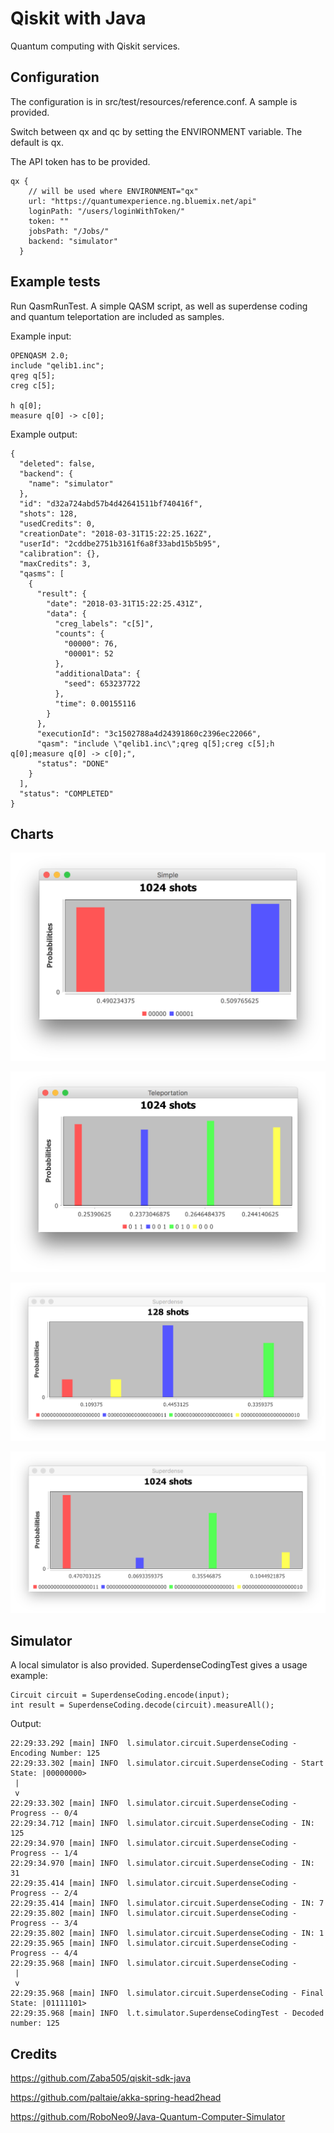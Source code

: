 # Qiskit with Java
Quantum computing with Qiskit services.

## Configuration
The configuration is in src/test/resources/reference.conf.
A sample is provided.

Switch between qx and qc by setting the ENVIRONMENT variable. The default is qx.

The API token has to be provided.

    qx {
        // will be used where ENVIRONMENT="qx"
        url: "https://quantumexperience.ng.bluemix.net/api"
        loginPath: "/users/loginWithToken/"
        token: ""
        jobsPath: "/Jobs/"
        backend: "simulator"
      }
      
## Example tests
Run QasmRunTest. A simple QASM script, as well as superdense coding and quantum 
teleportation are included as samples.

Example input:

    OPENQASM 2.0;
    include "qelib1.inc";
    qreg q[5];
    creg c[5];
    
    h q[0];
    measure q[0] -> c[0];
 
Example output:

    {
      "deleted": false,
      "backend": {
        "name": "simulator"
      },
      "id": "d32a724abd57b4d42641511bf740416f",
      "shots": 128,
      "usedCredits": 0,
      "creationDate": "2018-03-31T15:22:25.162Z",
      "userId": "2cddbe2751b3161f6a8f33abd15b5b95",
      "calibration": {},
      "maxCredits": 3,
      "qasms": [
        {
          "result": {
            "date": "2018-03-31T15:22:25.431Z",
            "data": {
              "creg_labels": "c[5]",
              "counts": {
                "00000": 76,
                "00001": 52
              },
              "additionalData": {
                "seed": 653237722
              },
              "time": 0.00155116
            }
          },
          "executionId": "3c1502788a4d24391860c2396ec22066",
          "qasm": "include \"qelib1.inc\";qreg q[5];creg c[5];h q[0];measure q[0] -> c[0];",
          "status": "DONE"
        }
      ],
      "status": "COMPLETED"
    }
    
## Charts
![ ](./simple_chart.png)

![ ](./teleportation_chart.png)

![](./superdense_128_chart.png) 

![](./superdense_1024_chart.png)

## Simulator
A local simulator is also provided. 
SuperdenseCodingTest gives a usage example:

    Circuit circuit = SuperdenseCoding.encode(input);
    int result = SuperdenseCoding.decode(circuit).measureAll();

Output:

    22:29:33.292 [main] INFO  l.simulator.circuit.SuperdenseCoding - Encoding Number: 125
    22:29:33.302 [main] INFO  l.simulator.circuit.SuperdenseCoding - Start State: |00000000>
     |
     v
    22:29:33.302 [main] INFO  l.simulator.circuit.SuperdenseCoding - Progress -- 0/4
    22:29:34.712 [main] INFO  l.simulator.circuit.SuperdenseCoding - IN: 125
    22:29:34.970 [main] INFO  l.simulator.circuit.SuperdenseCoding - Progress -- 1/4
    22:29:34.970 [main] INFO  l.simulator.circuit.SuperdenseCoding - IN: 31
    22:29:35.414 [main] INFO  l.simulator.circuit.SuperdenseCoding - Progress -- 2/4
    22:29:35.414 [main] INFO  l.simulator.circuit.SuperdenseCoding - IN: 7
    22:29:35.802 [main] INFO  l.simulator.circuit.SuperdenseCoding - Progress -- 3/4
    22:29:35.802 [main] INFO  l.simulator.circuit.SuperdenseCoding - IN: 1
    22:29:35.965 [main] INFO  l.simulator.circuit.SuperdenseCoding - Progress -- 4/4
    22:29:35.968 [main] INFO  l.simulator.circuit.SuperdenseCoding - 
     |
     v
    22:29:35.968 [main] INFO  l.simulator.circuit.SuperdenseCoding - Final State: |01111101>
    22:29:35.968 [main] INFO  l.t.simulator.SuperdenseCodingTest - Decoded number: 125


## Credits
https://github.com/Zaba505/qiskit-sdk-java

https://github.com/paltaie/akka-spring-head2head

https://github.com/RoboNeo9/Java-Quantum-Computer-Simulator


